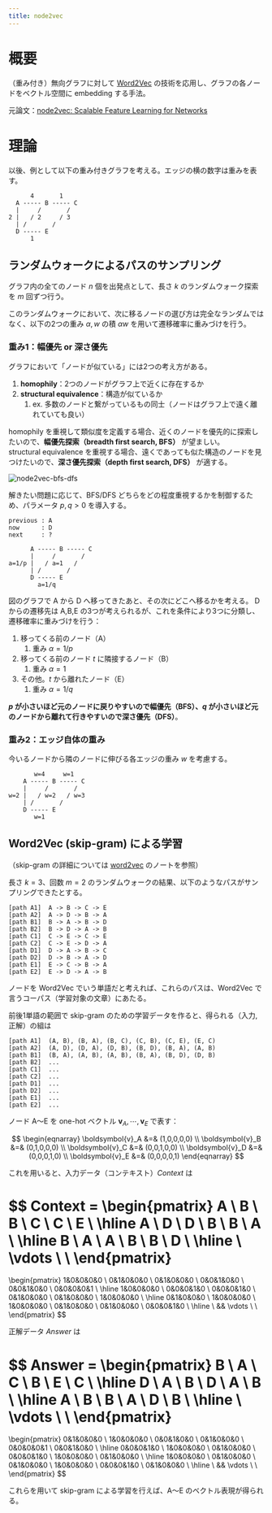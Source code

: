 ```yaml
---
title: node2vec
---
```

# 概要

（重み付き）無向グラフに対して [Word2Vec](../../NLP/word2vec.md) の技術を応用し、グラフの各ノードをベクトル空間に embedding する手法。

元論文：[node2vec: Scalable Feature Learning for Networks](https://arxiv.org/abs/1607.00653)


# 理論

以後、例として以下の重み付きグラフを考える。エッジの横の数字は重みを表す。

```
      4       1
  A ----- B ----- C
  |     /       /
2 |   / 2     / 3
  | /       /
  D ----- E
      1
```

## ランダムウォークによるパスのサンプリング

グラフ内の全てのノード $n$ 個を出発点として、長さ $k$ のランダムウォーク探索を $m$ 回ずつ行う。

このランダムウォークにおいて、次に移るノードの選び方は完全なランダムではなく、以下の2つの重み $\alpha, w$ の積 $\alpha w$ を用いて遷移確率に重みづけを行う。

### 重み1：幅優先 or 深さ優先

グラフにおいて「ノードが似ている」には2つの考え方がある。

1. **homophily**：2つのノードがグラフ上で近くに存在するか
2. **structural equivalence**：構造が似ているか
    1. ex. 多数のノードと繋がっているもの同士（ノードはグラフ上で遠く離れていても良い）

homophily を重視して類似度を定義する場合、近くのノードを優先的に探索したいので、**幅優先探索（breadth first search, BFS）** が望ましい。  
structural equivalence を重視する場合、遠くであっても似た構造のノードを見つけたいので、**深さ優先探索（depth first search, DFS）** が適する。

![node2vec-bfs-dfs](https://gist.github.com/assets/13412823/71bdcae3-1dd7-4064-b8e6-d58b8db8aa70)


解きたい問題に応じて、BFS/DFS どちらをどの程度重視するかを制御するため、パラメータ $p,q \gt 0$ を導入する。

```
previous : A
now      : D
next     : ?

      A ----- B ----- C
      |     /       /
a=1/p |   / a=1   /
      | /       /
      D ----- E
        a=1/q
```

図のグラフで A から D へ移ってきたあと、その次にどこへ移るかを考える。
D からの遷移先は A,B,E の3つが考えられるが、これを条件により3つに分類し、遷移確率に重みづけを行う：

1. 移ってくる前のノード（A）
    1. 重み $\alpha = 1/p$
2. 移ってくる前のノード $t$ に隣接するノード（B）
    1. 重み $\alpha = 1$
3. その他。$t$ から離れたノード（E）
    1. 重み $\alpha = 1/q$

**$p$ が小さいほど元のノードに戻りやすいので幅優先（BFS）、$q$ が小さいほど元のノードから離れて行きやすいので深さ優先（DFS）**。


### 重み2：エッジ自体の重み

今いるノードから隣のノードに伸びる各エッジの重み $w$ を考慮する。

```
       w=4     w=1
    A ----- B ----- C
    |     /       /
w=2 |   / w=2   / w=3
    | /       /
    D ----- E
       w=1
```

## Word2Vec (skip-gram) による学習

（skip-gram の詳細については [word2vec](../../NLP/word2vec.md) のノートを参照）

長さ $k=3$、回数 $m=2$ のランダムウォークの結果、以下のようなパスがサンプリングできたとする。

```
[path A1]  A -> B -> C -> E
[path A2]  A -> D -> B -> A
[path B1]  B -> A -> B -> D
[path B2]  B -> D -> A -> B
[path C1]  C -> E -> C -> E
[path C2]  C -> E -> D -> A
[path D1]  D -> A -> B -> C
[path D2]  D -> B -> A -> D
[path E1]  E -> C -> B -> A
[path E2]  E -> D -> A -> B
```

ノードを Word2Vec でいう単語だと考えれば、これらのパスは、Word2Vec で言うコーパス（学習対象の文章）にあたる。

前後1単語の範囲で skip-gram のための学習データを作ると、得られる（入力, 正解）の組は

```
[path A1]  (A, B), (B, A), (B, C), (C, B), (C, E), (E, C)
[path A2]  (A, D), (D, A), (D, B), (B, D), (B, A), (A, B)
[path B1]  (B, A), (A, B), (A, B), (B, A), (B, D), (D, B)
[path B2]  ...
[path C1]  ...
[path C2]  ...
[path D1]  ...
[path D2]  ...
[path E1]  ...
[path E2]  ...
```

ノード A〜E を one-hot ベクトル $\boldsymbol{v}_A, \cdots, \boldsymbol{v}_E$ で表す：

$$
\begin{eqnarray}
    \boldsymbol{v}_A &=& (1,0,0,0,0) \\
    \boldsymbol{v}_B &=& (0,1,0,0,0) \\
    \boldsymbol{v}_C &=& (0,0,1,0,0) \\
    \boldsymbol{v}_D &=& (0,0,0,1,0) \\
    \boldsymbol{v}_E &=& (0,0,0,0,1)
\end{eqnarray}
$$

これを用いると、入力データ（コンテキスト）$Context$ は

$$
Context =
\begin{pmatrix}
    A \\ B \\ B \\ C \\ C \\ E \\ \hline
    A \\ D \\ D \\ B \\ B \\ A \\ \hline
    B \\ A \\ A \\ B \\ B \\ D \\ \hline
    \\ \vdots \\ \\
\end{pmatrix}
=
\begin{pmatrix}
    1&0&0&0&0 \\ 0&1&0&0&0 \\ 0&1&0&0&0 \\ 0&0&1&0&0 \\ 0&0&1&0&0 \\ 0&0&0&0&1 \\ \hline
    1&0&0&0&0 \\ 0&0&0&1&0 \\ 0&0&0&1&0 \\ 0&1&0&0&0 \\ 0&1&0&0&0 \\ 1&0&0&0&0 \\ \hline
    0&1&0&0&0 \\ 1&0&0&0&0 \\ 1&0&0&0&0 \\ 0&1&0&0&0 \\ 0&1&0&0&0 \\ 0&0&0&1&0 \\ \hline
    \\ && \vdots \\ \\
\end{pmatrix}
$$

正解データ $Answer$ は

$$
Answer =
\begin{pmatrix}
    B \\ A \\ C \\ B \\ E \\ C \\ \hline
    D \\ A \\ B \\ D \\ A \\ B \\ \hline
    A \\ B \\ B \\ A \\ D \\ B \\ \hline
    \\ \vdots \\ \\
\end{pmatrix}
=
\begin{pmatrix}
    0&1&0&0&0 \\ 1&0&0&0&0 \\ 0&0&1&0&0 \\ 0&1&0&0&0 \\ 0&0&0&0&1 \\ 0&0&1&0&0 \\ \hline
    0&0&0&1&0 \\ 1&0&0&0&0 \\ 0&1&0&0&0 \\ 0&0&0&1&0 \\ 1&0&0&0&0 \\ 0&1&0&0&0 \\ \hline
    1&0&0&0&0 \\ 0&1&0&0&0 \\ 0&1&0&0&0 \\ 1&0&0&0&0 \\ 0&0&0&1&0 \\ 0&1&0&0&0 \\ \hline
    \\ && \vdots \\ \\
\end{pmatrix}
$$

これらを用いて skip-gram による学習を行えば、A〜E のベクトル表現が得られる。

